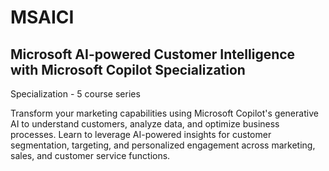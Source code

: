 # MSAICI
## Microsoft AI-powered Customer Intelligence with Microsoft Copilot Specialization

Specialization - 5 course series

Transform your marketing capabilities using Microsoft Copilot's generative AI to understand customers, analyze data, and optimize business processes. Learn to leverage AI-powered insights for customer segmentation, targeting, and personalized engagement across marketing, sales, and customer service functions.
